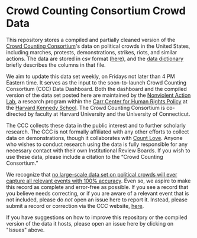 # Crowd Counting Consortium Crowd Data
This repository stores a compiled and partially cleaned version of the [Crowd Counting Consortium](https://sites.google.com/view/crowdcountingconsortium/home)'s data on political crowds in the United States, including marches, protests, demonstrations, strikes, riots, and similar actions. The data are stored in csv format ([here](https://github.com/nonviolent-action-lab/crowd-counting-consortium/blob/master/ccc_compiled.csv)), and the [data dictionary](https://github.com/nonviolent-action-lab/crowd-counting-consortium/blob/master/ccc_data_dictionary.md) briefly describes the columns in that file.

We aim to update this data set weekly, on Fridays not later than 4 PM Eastern time. It serves as the input to the soon-to-launch Crowd Counting Consortium (CCC) Data Dashboard. Both the dashboard and the compiled version of the data set posted here are maintained by the [Nonviolent Action Lab](https://carrcenter.hks.harvard.edu/non-violent-social-movements), a research program within the [Carr Center for Human Rights Policy](https://carrcenter.hks.harvard.edu/) at the [Harvard Kennedy School](https://www.hks.harvard.edu/). The Crowd Counting Consortium is co-directed by faculty at Harvard University and the University of Connecticut.

The CCC collects these data in the public interest and to further scholarly research. The CCC is not formally affiliated with any other efforts to collect data on demonstrations, though it collaborates with [Count Love](https://countlove.org/). Anyone who wishes to conduct research using the data is fully responsible for any necessary contact with their own Institutional Review Boards. If you wish to use these data, please include a citation to the “Crowd Counting Consortium.”

We recognize that [no large-scale data set on political crowds will ever capture all relevant events with 100% accuracy](https://willopines.wordpress.com/2014/03/03/no-more-fountains-of-youthpots-o-gold-conceptualization-and-events-data-part-1/). Even so, we aspire to make this record as complete and error-free as possible. If you see a record that you believe needs correcting, or if you are aware of a relevant event that is not included, please do *not* open an issue here to report it. Instead, please submit a record or correction via the CCC website, [here](https://sites.google.com/view/crowdcountingconsortium/submit-a-record).

If you have suggestions on how to improve this repository or the compiled version of the data it hosts, please open an issue here by clicking on "Issues" above.
